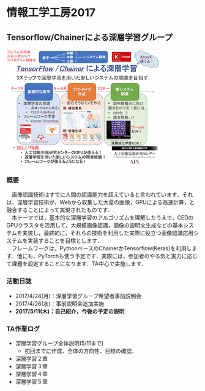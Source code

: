 # 情報工学工房2017
## Tensorflow/Chainerによる深層学習グループ
<p><img src=image/abstract.png width="400px"></p>

### 概要
　画像認識技術はすでに人間の認識能力を超えていると言われています．それは，深層学習技術が，Webから収集した大量の画像，GPUによる高速計算，と融合することによって実現されたものです．  
　本テーマでは，基本的な深層学習のアルゴリズムを理解したうえで，CEDのGPUクラスタを活用して，大規模画像認識，画像の説明文生成などの基本システムを実装し，最終的に，それらの技術を利用した実際に役立つ画像認識応用システムを実装することを目標とします．  
　フレームワークは，PythonベースのChainerかTensorflow(Keras)を利用します．他にも，PyTorchも使う予定です．実際には，参加者のやる気と実力に応じて課題を設定することになります．TA中心で実施します．


### 活動日誌
- 2017/4/24(月)：深層学習グループ希望者事前説明会
- 2017/4/26(水)：事前説明会追加実施
- **2017/5/11(木)：自己紹介，今後の予定の説明**

### TA作業ログ
- 深層学習グループ全体説明(5/11まで)
  - 初回までに作成．全体の方向性．目標の確認．
- 深層学習２章
- 深層学習３章
- 深層学習４章
- 深層学習５章
